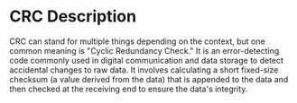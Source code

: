 # CRC Description
CRC can stand for multiple things depending on the context, but one common meaning is "Cyclic Redundancy Check." It is an error-detecting code commonly used in digital communication and data storage to detect accidental changes to raw data. It involves calculating a short fixed-size checksum (a value derived from the data) that is appended to the data and then checked at the receiving end to ensure the data's integrity.
